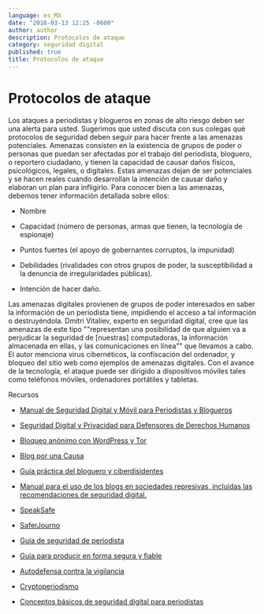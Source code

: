 ```yaml
---
language: es_MX
date: "2016-03-13 12:25 -0600"
author: author
description: Protocolos de ataque
category: seguridad digital
published: true
title: Protocolos de ataque
---
```


# Protocolos de ataque
Los ataques a periodistas y blogueros en zonas de alto riesgo deben ser una alerta para usted. Sugerimos que usted discuta con sus colegas qué protocolos de seguridad deben seguir para hacer frente a las amenazas potenciales. Amenazas consisten en la existencia de grupos de poder o personas que puedan ser afectadas por el trabajo del periodista, bloguero, o reportero ciudadano, y tienen la capacidad de causar daños físicos, psicológicos, legales, o digitales. Estas amenazas dejan de ser  potenciales y se hacen reales cuando desarrollan la intención de causar daño y elaboran un plan para infligirlo.
Para conocer bien a las amenazas, debemos tener información detallada sobre ellos:

- Nombre

- Capacidad (número de personas, armas que tienen, la tecnología de espionaje)

- Puntos fuertes (el apoyo de gobernantes corruptos, la impunidad)

- Debilidades (rivalidades con otros grupos de poder, la susceptibilidad a la denuncia de irregularidades públicas).

- Intención de hacer daño.

Las amenazas digitales provienen de grupos de poder interesados en saber la información de un periodista tiene, impidiendo el acceso a tal información o destruyéndola. Dmitri Vitaliev, experto en seguridad digital, cree que las amenazas de este tipo ""representan una posibilidad de que alguien va a perjudicar la seguridad de [nuestras] computadoras, la información almacenada en ellas, y las comunicaciones en línea"" que llevamos a cabo. El autor menciona virus cibernéticos, la confiscación del ordenador, y bloqueo del sitio web como ejemplos de amenazas digitales. Con el avance de la tecnología, el ataque puede ser dirigido a dispositivos móviles tales como teléfonos móviles, ordenadores portátiles y tabletas.

Recursos

- [Manual de Seguridad Digital y Móvil para Periodistas y Blogueros](http://www.icfj.org/es/resources/manual-de-seguridad-digital-y-móvil)

- [Seguridad Digital y Privacidad para Defensores de Derechos Humanos](http://www.frontlinedefenders.org/digital-security)

- [Bloqueo anónimo con WordPress y Tor](http://advocacy.globalvoicesonline.org/projects/guide)

- [Blog por una Causa](http://advocacy.globalvoicesonline.org/projects/guide-blog-for-a-cause/)

- [Guía práctica del bloguero y ciberdisidentes](http://www.rsf.org/IMG/pdf/guide_gb_md-2.pdf)

- [Manual para el uso de los blogs en sociedades represivas, incluidas las recomendaciones de seguridad digital.](http://www.civisec.org/guides/everyones-guides)

- [SpeakSafe](http://speaksafe.internews.org)

- [SaferJourno](https://internews.org/sites/default/files/resources/SaferJournoGuide_2014-03-21.pdf)

- [Guía de seguridad de periodista](https://www.cpj.org/reports/2012/04/journalist-security-guide.php)

- [Guía para producir en forma segura y fiable](http://smallworldnews.tv/guide/)

- [Autodefensa contra la vigilancia](https://ssd.eff.org)

- [Cryptoperiodismo](http://cryptoperiodismo.org)

- [Conceptos básicos de seguridad digital para periodistas](http://nationalsecurityzone.org/site/digital-security-basics-for-journalists/)